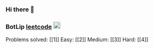 ### Hi there 👋

<!--
**BotLip/BotLip** is a ✨ _special_ ✨ repository because its `README.md` (this file) appears on your GitHub profile.

Here are some ideas to get you started:

- 🔭 I’m currently working on ...
- 🌱 I’m currently learning ...
- 👯 I’m looking to collaborate on ...
- 🤔 I’m looking for help with ...
- 💬 Ask me about ...
- 📫 How to reach me: ...
- 😄 Pronouns: ...
- ⚡ Fun fact: ...
-->

### BotLip [leetcode](https://leetcode-cn.com/u/BotLip/) <img src="https://raw.githubusercontent.com/Martinheinz/master/wave.gif" width = "20px">

Problems solved: [[1]]
Easy: [[2]]
Medium: [[3]]
Hard: [[4]]

